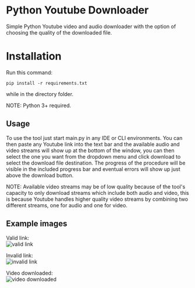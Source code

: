 # Python Youtube Downloader

Simple Python Youtube video and audio downloader with the option of choosing the quality of the downloaded file.

# Installation

Run this command:
```
pip install -r requirements.txt
```
while in the directory folder.

NOTE: Python 3+ required.

## Usage

To use the tool just start main.py in any IDE or CLI environments.
You can then paste any Youtube link into the text bar and the available audio and video streams will show up at the bottom of the window, you can then select the one you want from the dropdown menu and click download to select the download file destination.
The progress of the procedure will be visible in the included progress bar and eventual errors will show up just above the download button.

NOTE: Available video streams may be of low quality because of the tool's capacity to only download streams which include both audio and video, this is because Youtube handles higher quality video streams by combining two different streams, one for audio and one for video.

## Example images  

Valid link:  
![valid link](https://github.com/user-attachments/assets/8f332ccc-94e5-4c86-bcc7-46c5a527ed7a)

Invalid link:  
![invalid link](https://github.com/user-attachments/assets/0add8bf8-1ec8-4bf5-bb54-551ba204d625)

Video downloaded:  
![video downloaded](https://github.com/user-attachments/assets/ac61f3fa-8819-44ef-8956-6c8d8641e609)
